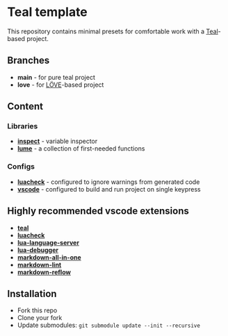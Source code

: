 # Teal template

This repository contains minimal presets for comfortable work with a
[Teal](https://github.com/teal-language/tl)-based project.

## Branches

+ **main** - for pure teal project
+ **love** - for [LÖVE](https://www.love2d.org)-based project

## Content

### Libraries

+ **[inspect][]** - variable inspector
+ **[lume][]** - a collection of first-needed functions

[inspect]: https://github.com/kikito/inspect.lua
[lume]: https://github.com/rxi/lume

### Configs

+ **[luacheck][]** - configured to ignore warnings from generated code
+ **[vscode][]** - configured to build and run project on single keypress

[luacheck]: https://github.com/mpeterv/luacheck
[vscode]: https://vscodium.com

## Highly recommended vscode extensions

+ **[teal](https://is.gd/eNR2kh)**
+ **[luacheck](https://is.gd/wDyiFS)**
+ **[lua-language-server](https://is.gd/JiUVQe)**
+ **[lua-debugger](https://is.gd/Eo8rSX)**
+ **[markdown-all-in-one](https://is.gd/Vau37L)**
+ **[markdown-lint](https://is.gd/2s8Dfz)**
+ **[markdown-reflow](https://is.gd/64eNeg)**

## Installation

+ Fork this repo
+ Clone your fork
+ Update submodules: `git submodule update --init --recursive`
